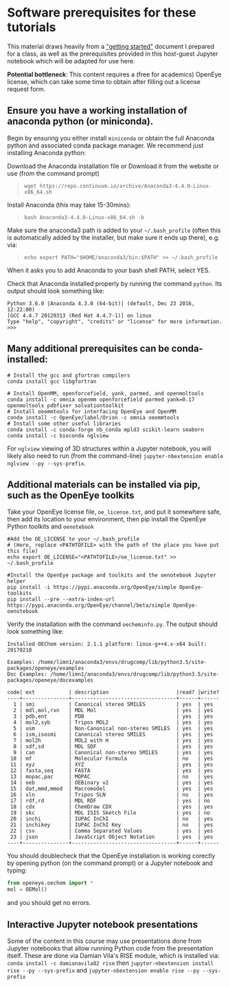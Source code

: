 # Software prerequisites for these tutorials

This material draws heavily from a ["getting started"](https://github.com/MobleyLab/drug-computing/blob/master/uci-pharmsci/getting-started.md) document I prepared for a class, as well as the prerequisites provided in this host-guest Jupyter notebook which will be adapted for use here.

**Potential bottleneck**: This content requires a (free for academics) OpenEye license, which can take some time to obtain after filling out a license request form.

## Ensure you have a working installation of anaconda python (or miniconda).

Begin by ensuring you either install `miniconda` or obtain the full Anaconda python and associated conda package manager.
We recommend just installing Anaconda python:

Download the Anaconda installation file or Download it from the website or use (from the command prompt)

> `wget https://repo.continuum.io/archive/Anaconda3-4.4.0-Linux-x86_64.sh`

Install Anaconda (this may take 15-30mins):

> `bash Anaconda3-4.4.0-Linux-x86_64.sh -b`

Make sure the anaconda3 path is added to your `~/.bash_profile` (often this is automatically added by the installer, but make sure it ends up there), e.g. via:

> `echo export PATH="$HOME/anaconda3/bin:$PATH" >> ~/.bash_profile`

When it asks you to add Anaconda to your bash shell PATH, select YES.

Check that Anaconda installed properly by running the command `python`. Its output should look something like:

```
Python 3.6.0 |Anaconda 4.3.0 (64-bit)| (default, Dec 23 2016, 12:22:00)
[GCC 4.4.7 20120313 (Red Hat 4.4.7-1)] on linux
Type "help", "copyright", "credits" or "license" for more information.
>>>
```

## Many additional prerequisites can be conda-installed:

```
# Install the gcc and gfortran compilers
conda install gcc libgfortran

# Install OpenMM, openforcefield, yank, parmed, and openmoltools
conda install -c omnia openmm openforcefield parmed yank=0.17 openmoltools pdbfixer solvationtoolkit
# Install oeommtools for interfacing OpenEye and OpenMM
conda install -c OpenEye/label/Orion -c omnia oeommtools
# Install some other useful libraries
conda install -c conda-forge nb_conda mpld3 scikit-learn seaborn
conda install -c bioconda nglview
```

For `nglview` viewing of 3D structures within a Jupyter notebook, you will likely also need to run (from the command-line) `jupyter-nbextension enable nglview --py --sys-prefix`.


## Additional materials can be installed via pip, such as the OpenEye toolkits

Take your OpenEye license file, `oe_license.txt`, and put it somewhere safe, then add its location to your environment, then pip install the OpenEye Python toolkits and `oenotebook`
```
#Add the OE_LICENSE to your ~/.bash_profile
# (Here, replace <PATHTOFILE> with the path of the place you have put this file)
echo export OE_LICENSE="<PATHTOFILE>/oe_license.txt" >> ~/.bash_profile

#Install the OpenEye package and toolkits and the oenotebook Jupyter helper
pip install -i https://pypi.anaconda.org/OpenEye/simple OpenEye-toolkits
pip install --pre --extra-index-url https://pypi.anaconda.org/OpenEye/channel/beta/simple OpenEye-oenotebook
```

Verify the installation with the command `oecheminfo.py`.
The output should look something like:
```
Installed OEChem version: 2.1.1 platform: linux-g++4.x-x64 built: 20170210

Examples: /home/limn1/anaconda3/envs/drugcomp/lib/python3.5/site-packages/openeye/examples
Doc Examples: /home/limn1/anaconda3/envs/drugcomp/lib/python3.5/site-packages/openeye/docexamples

code| ext           | description                      |read? |write?
----+---------------+----------------------------------+------+------
  1 | smi           | Canonical stereo SMILES          | yes  | yes
  2 | mdl,mol,rxn   | MDL Mol                          | yes  | yes
  3 | pdb,ent       | PDB                              | yes  | yes
  4 | mol2,syb      | Tripos MOL2                      | yes  | yes
  5 | usm           | Non-Canonical non-stereo SMILES  | yes  | yes
  6 | ism,isosmi    | Canonical stereo SMILES          | yes  | yes
  7 | mol2h         | MOL2 with H                      | yes  | yes
  8 | sdf,sd        | MDL SDF                          | yes  | yes
  9 | can           | Canonical non-stereo SMILES      | yes  | yes
 10 | mf            | Molecular Formula                | no   | yes
 11 | xyz           | XYZ                              | yes  | yes
 12 | fasta,seq     | FASTA                            | yes  | yes
 13 | mopac,pac     | MOPAC                            | no   | yes
 14 | oeb           | OEBinary v2                      | yes  | yes
 15 | dat,mmd,mmod  | Macromodel                       | yes  | yes
 16 | sln           | Tripos SLN                       | no   | yes
 17 | rdf,rd        | MDL RDF                          | yes  | no
 18 | cdx           | ChemDraw CDX                     | yes  | yes
 19 | skc           | MDL ISIS Sketch File             | yes  | no
 20 | inchi         | IUPAC InChI                      | no   | yes
 21 | inchikey      | IUPAC InChI Key                  | no   | yes
 22 | csv           | Comma Separated Values           | yes  | yes
 23 | json          | JavaScript Object Notation       | yes  | yes
----+---------------+----------------------------------+------+------
```

You should doublecheck that the OpenEye installation is working corectly by opening python (on the command prompt) or a Jupyter notebook and typing:
```python
from openeye.oechem import *
mol = OEMol()
```
and you should get no errors.

## Interactive Jupyter notebook presentations

Some of the content in this course may use presentations done from Jupyter notebooks that allow running Python code from the presentation itself. These are done via Damian Vila's RISE module, which is installed via:
`conda install -c damianavila82 rise`
then `jupyter-nbextension install rise --py --sys-prefix` and `jupyter-nbextension enable rise --py --sys-prefix`
